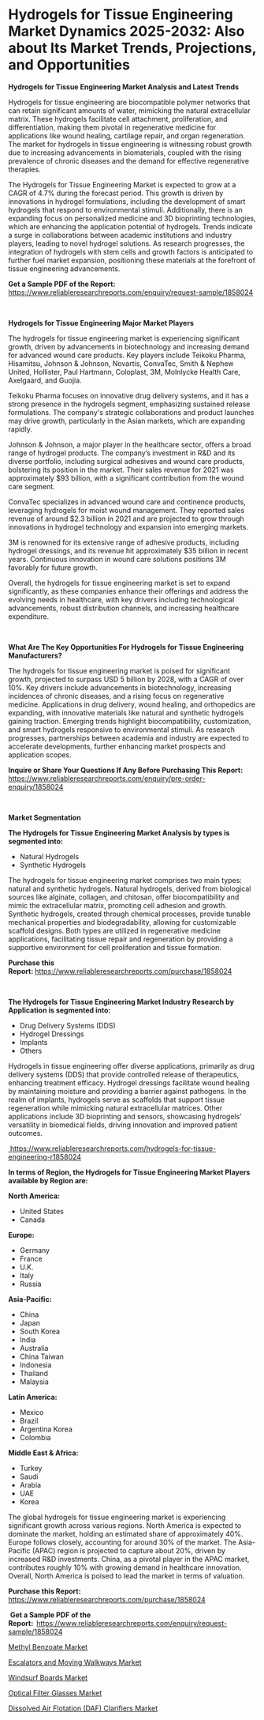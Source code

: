 <p><h1>Hydrogels for Tissue Engineering Market Dynamics 2025-2032: Also about Its Market Trends, Projections, and Opportunities</h1></p><p><strong>Hydrogels for Tissue Engineering Market Analysis and Latest Trends</strong></p>
<p><p>Hydrogels for tissue engineering are biocompatible polymer networks that can retain significant amounts of water, mimicking the natural extracellular matrix. These hydrogels facilitate cell attachment, proliferation, and differentiation, making them pivotal in regenerative medicine for applications like wound healing, cartilage repair, and organ regeneration. The market for hydrogels in tissue engineering is witnessing robust growth due to increasing advancements in biomaterials, coupled with the rising prevalence of chronic diseases and the demand for effective regenerative therapies.</p><p>The Hydrogels for Tissue Engineering Market is expected to grow at a CAGR of 4.7% during the forecast period. This growth is driven by innovations in hydrogel formulations, including the development of smart hydrogels that respond to environmental stimuli. Additionally, there is an expanding focus on personalized medicine and 3D bioprinting technologies, which are enhancing the application potential of hydrogels. Trends indicate a surge in collaborations between academic institutions and industry players, leading to novel hydrogel solutions. As research progresses, the integration of hydrogels with stem cells and growth factors is anticipated to further fuel market expansion, positioning these materials at the forefront of tissue engineering advancements.</p></p>
<p><strong>Get a Sample PDF of the Report:&nbsp;</strong> <a href="https://www.reliableresearchreports.com/enquiry/request-sample/1858024?utm_campaign=2179&utm_medium=2&utm_source=Github&utm_content=ia&utm_term=30012025&utm_id=hydrogels-for-tissue-engineering">https://www.reliableresearchreports.com/enquiry/request-sample/1858024</a></p>
<p>&nbsp;</p>
<p><strong>Hydrogels for Tissue Engineering Major Market Players</strong></p>
<p><p>The hydrogels for tissue engineering market is experiencing significant growth, driven by advancements in biotechnology and increasing demand for advanced wound care products. Key players include Teikoku Pharma, Hisamitsu, Johnson & Johnson, Novartis, ConvaTec, Smith & Nephew United, Hollister, Paul Hartmann, Coloplast, 3M, Molnlycke Health Care, Axelgaard, and Guojia.</p><p>Teikoku Pharma focuses on innovative drug delivery systems, and it has a strong presence in the hydrogels segment, emphasizing sustained release formulations. The company's strategic collaborations and product launches may drive growth, particularly in the Asian markets, which are expanding rapidly.</p><p>Johnson & Johnson, a major player in the healthcare sector, offers a broad range of hydrogel products. The company’s investment in R&D and its diverse portfolio, including surgical adhesives and wound care products, bolstering its position in the market. Their sales revenue for 2021 was approximately $93 billion, with a significant contribution from the wound care segment.</p><p>ConvaTec specializes in advanced wound care and continence products, leveraging hydrogels for moist wound management. They reported sales revenue of around $2.3 billion in 2021 and are projected to grow through innovations in hydrogel technology and expansion into emerging markets.</p><p>3M is renowned for its extensive range of adhesive products, including hydrogel dressings, and its revenue hit approximately $35 billion in recent years. Continuous innovation in wound care solutions positions 3M favorably for future growth.</p><p>Overall, the hydrogels for tissue engineering market is set to expand significantly, as these companies enhance their offerings and address the evolving needs in healthcare, with key drivers including technological advancements, robust distribution channels, and increasing healthcare expenditure.</p></p>
<p>&nbsp;</p>
<p><strong>What Are The Key Opportunities For Hydrogels for Tissue Engineering Manufacturers?</strong></p>
<p><p>The hydrogels for tissue engineering market is poised for significant growth, projected to surpass USD 5 billion by 2028, with a CAGR of over 10%. Key drivers include advancements in biotechnology, increasing incidences of chronic diseases, and a rising focus on regenerative medicine. Applications in drug delivery, wound healing, and orthopedics are expanding, with innovative materials like natural and synthetic hydrogels gaining traction. Emerging trends highlight biocompatibility, customization, and smart hydrogels responsive to environmental stimuli. As research progresses, partnerships between academia and industry are expected to accelerate developments, further enhancing market prospects and application scopes.</p></p>
<p><strong>Inquire or Share Your Questions If Any Before Purchasing This Report:</strong> <a href="https://www.reliableresearchreports.com/enquiry/pre-order-enquiry/1858024?utm_campaign=2179&utm_medium=2&utm_source=Github&utm_content=ia&utm_term=30012025&utm_id=hydrogels-for-tissue-engineering">https://www.reliableresearchreports.com/enquiry/pre-order-enquiry/1858024</a></p>
<p>&nbsp;</p>
<p><strong>Market Segmentation</strong></p>
<p><strong>The Hydrogels for Tissue Engineering Market Analysis by types is segmented into:</strong></p>
<p><ul><li>Natural Hydrogels</li><li>Synthetic Hydrogels</li></ul></p>
<p><p>The hydrogels for tissue engineering market comprises two main types: natural and synthetic hydrogels. Natural hydrogels, derived from biological sources like alginate, collagen, and chitosan, offer biocompatibility and mimic the extracellular matrix, promoting cell adhesion and growth. Synthetic hydrogels, created through chemical processes, provide tunable mechanical properties and biodegradability, allowing for customizable scaffold designs. Both types are utilized in regenerative medicine applications, facilitating tissue repair and regeneration by providing a supportive environment for cell proliferation and tissue formation.</p></p>
<p><strong>Purchase this Report:&nbsp;</strong><a href="https://www.reliableresearchreports.com/purchase/1858024?utm_campaign=2179&utm_medium=2&utm_source=Github&utm_content=ia&utm_term=30012025&utm_id=hydrogels-for-tissue-engineering">https://www.reliableresearchreports.com/purchase/1858024</a></p>
<p>&nbsp;</p>
<p><strong>The Hydrogels for Tissue Engineering Market Industry Research by Application is segmented into:</strong></p>
<p><ul><li>Drug Delivery Systems (DDS)</li><li>Hydrogel Dressings</li><li>Implants</li><li>Others</li></ul></p>
<p><p>Hydrogels in tissue engineering offer diverse applications, primarily as drug delivery systems (DDS) that provide controlled release of therapeutics, enhancing treatment efficacy. Hydrogel dressings facilitate wound healing by maintaining moisture and providing a barrier against pathogens. In the realm of implants, hydrogels serve as scaffolds that support tissue regeneration while mimicking natural extracellular matrices. Other applications include 3D bioprinting and sensors, showcasing hydrogels' versatility in biomedical fields, driving innovation and improved patient outcomes.</p></p>
<p><a href="https://www.reliableresearchreports.com/hydrogels-for-tissue-engineering-r1858024?utm_campaign=2179&utm_medium=2&utm_source=Github&utm_content=ia&utm_term=30012025&utm_id=hydrogels-for-tissue-engineering">&nbsp;https://www.reliableresearchreports.com/hydrogels-for-tissue-engineering-r1858024</a></p>
<p><strong>In terms of Region, the Hydrogels for Tissue Engineering Market Players available by Region are:</strong></p>
<p>
    <p> <strong> North America: </strong>
        <ul>
            <li>United States</li>
            <li>Canada</li>
        </ul>
        </p> 
    <p> <strong> Europe: </strong>
        <ul>
            <li>Germany</li>
            <li>France</li>
            <li>U.K.</li>
            <li>Italy</li>
            <li>Russia</li>
        </ul>
        </p> 
    <p> <strong> Asia-Pacific: </strong>
        <ul>
            <li>China</li>
            <li>Japan</li>
            <li>South Korea</li>
            <li>India</li>
            <li>Australia</li>
            <li>China Taiwan</li>
            <li>Indonesia</li>
            <li>Thailand</li>
            <li>Malaysia</li>
        </ul>
        </p> 
    <p> <strong> Latin America: </strong>
        <ul>
            <li>Mexico</li>
            <li>Brazil</li>
            <li>Argentina Korea</li>
            <li>Colombia</li>
        </ul>
        </p> 
    <p> <strong> Middle East & Africa: </strong>
        <ul>
            <li>Turkey</li>
            <li>Saudi</li>
            <li>Arabia</li>
            <li>UAE</li>
            <li>Korea</li>
        </ul>
    </p>
    </p>
<p><p>The global hydrogels for tissue engineering market is experiencing significant growth across various regions. North America is expected to dominate the market, holding an estimated share of approximately 40%. Europe follows closely, accounting for around 30% of the market. The Asia-Pacific (APAC) region is projected to capture about 20%, driven by increased R&D investments. China, as a pivotal player in the APAC market, contributes roughly 10% with growing demand in healthcare innovation. Overall, North America is poised to lead the market in terms of valuation.</p></p>
<p><strong>Purchase this Report: </strong><a href="https://www.reliableresearchreports.com/purchase/1858024?utm_campaign=2179&utm_medium=2&utm_source=Github&utm_content=ia&utm_term=30012025&utm_id=hydrogels-for-tissue-engineering">https://www.reliableresearchreports.com/purchase/1858024</a></p>
<p>&nbsp;<strong>Get a Sample PDF of the Report:&nbsp;&nbsp;</strong><a href="https://www.reliableresearchreports.com/enquiry/request-sample/1858024?utm_campaign=2179&utm_medium=2&utm_source=Github&utm_content=ia&utm_term=30012025&utm_id=hydrogels-for-tissue-engineering">https://www.reliableresearchreports.com/enquiry/request-sample/1858024</a></p>
<p><strong></strong></p>
<p><p><a href="https://github.com/MarciaRunte/Market-Research-Report-List-1/blob/main/methyl-benzoate-market.md?utm_campaign=2179&utm_medium=2&utm_source=Github&utm_content=ia&utm_term=30012025&utm_id=hydrogels-for-tissue-engineering">Methyl Benzoate Market</a></p><p><a href="https://www.linkedin.com/pulse/comprehensive-analysis-escalators-moving-walkways-market-key-mgxye?utm_campaign=2179&utm_medium=2&utm_source=Github&utm_content=ia&utm_term=30012025&utm_id=hydrogels-for-tissue-engineering">Escalators and Moving Walkways Market</a></p><p><a href="https://www.linkedin.com/pulse/comprehensive-windsurf-boards-market-size-growing-cagr-zhz5f?utm_campaign=2179&utm_medium=2&utm_source=Github&utm_content=ia&utm_term=30012025&utm_id=hydrogels-for-tissue-engineering">Windsurf Boards Market</a></p><p><a href="https://github.com/Chiragrp22/Market-Research-Report-List-7/blob/main/optical-filter-glasses-market.md?utm_campaign=2179&utm_medium=2&utm_source=Github&utm_content=ia&utm_term=30012025&utm_id=hydrogels-for-tissue-engineering">Optical Filter Glasses Market</a></p><p><a href="https://www.linkedin.com/pulse/dissolved-air-flotation-daf-clarifiers-market-size-current-development-ji4uc?utm_campaign=2179&utm_medium=2&utm_source=Github&utm_content=ia&utm_term=30012025&utm_id=hydrogels-for-tissue-engineering">Dissolved Air Flotation (DAF) Clarifiers Market</a></p></p>